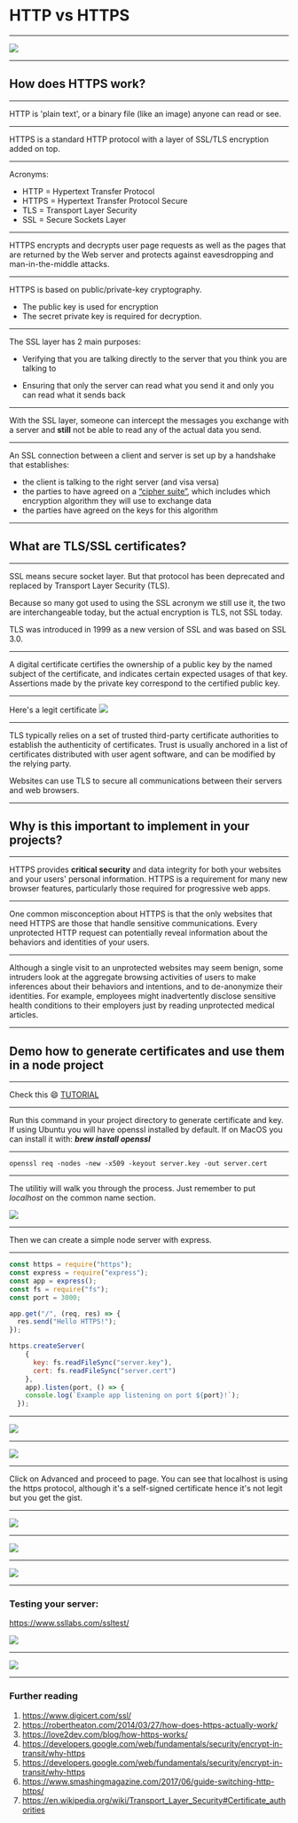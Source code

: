 # HTTP vs HTTPS

---

![](https://media.giphy.com/media/11fot0YzpQMA0g/giphy.gif)

---

## How does HTTPS work? 

---

HTTP is 'plain text', or a binary file (like an image) anyone can read or see.

---

HTTPS is a standard HTTP protocol with a layer of SSL/TLS encryption added on top.

---

Acronyms:

- HTTP = Hypertext Transfer Protocol 
- HTTPS = Hypertext Transfer Protocol Secure 
- TLS = Transport Layer Security
- SSL = Secure Sockets Layer

---

HTTPS encrypts and decrypts user page requests as well as the pages that are returned by the Web server and protects against eavesdropping and man-in-the-middle attacks. 

---

HTTPS is based on public/private-key cryptography. 

* The public key is used for encryption
* The secret private key is required for decryption.

---

The SSL layer has 2 main purposes:

* Verifying that you are talking directly to the server that you think you are talking to

* Ensuring that only the server can read what you send it and only you can read what it sends back

---

With the SSL layer, someone can intercept the messages you exchange with a server and **still** not be able to read any of the actual data you send.

---

An SSL connection between a client and server is set up by a handshake that establishes: 

* the client is talking to the right server (and visa versa)
* the parties to have agreed on a [“cipher suite”](https://en.wikipedia.org/wiki/Cipher_suite), which includes which encryption algorithm they will use to exchange data
* the parties have agreed on the keys for this algorithm

---

## What are TLS/SSL certificates?

---

SSL means secure socket layer. But that protocol has been deprecated and replaced by Transport Layer Security (TLS). 

Because so many got used to using the SSL acronym we still use it, the two are interchangeable today, but the actual encryption is TLS, not SSL today. 

TLS was introduced in 1999 as a new version of SSL and was based on SSL 3.0.

---

A digital certificate certifies the ownership of a public key by the named subject of the certificate, and indicates certain expected usages of that key. Assertions made by the private key correspond to the certified public key.

---

Here's a legit certificate
![](https://i.imgur.com/KtQF1Ks.png)

---

TLS typically relies on a set of trusted third-party certificate authorities to establish the authenticity of certificates. Trust is usually anchored in a list of certificates distributed with user agent software, and can be modified by the relying party.


 Websites can use TLS to secure all communications between their servers and web browsers. 

---

## Why is this important to implement in your projects?

---

HTTPS provides **critical security** and data integrity for both your websites and your users' personal information. HTTPS is a requirement for many new browser features, particularly those required for progressive web apps.

---

One common misconception about HTTPS is that the only websites that need HTTPS are those that handle sensitive communications. Every unprotected HTTP request can potentially reveal information about the behaviors and identities of your users. 

---

Although a single visit to an unprotected websites may seem benign, some intruders look at the aggregate browsing activities of users to make inferences about their behaviors and intentions, and to de-anonymize their identities. For example, employees might inadvertently disclose sensitive health conditions to their employers just by reading unprotected medical articles.



---

## Demo how to generate certificates and use them in a node project

---

Check this :smile: [TUTORIAL](https://flaviocopes.com/express-https-self-signed-certificate/)

---

Run this command in your project directory to generate certificate and key. If using Ubuntu you will have openssl installed by default. If on MacOS you can install it with: **_brew install openssl_**

---

```
openssl req -nodes -new -x509 -keyout server.key -out server.cert
```

---

The utilitiy will walk you through the process. Just remember to put *localhost* on the common name section.

![](https://i.imgur.com/6t1S9m5.png)

---

Then we can create a simple node server with express.

---

```javascript
const https = require("https");
const express = require("express");
const app = express();
const fs = require("fs");
const port = 3000;

app.get("/", (req, res) => {
  res.send("Hello HTTPS!");
});

https.createServer(
    {
      key: fs.readFileSync("server.key"),
      cert: fs.readFileSync("server.cert")
    },
    app).listen(port, () => {
    console.log(`Example app listening on port ${port}!`);
  });

```

---

![](https://i.imgur.com/XqVa5dh.png)

---

![](https://i.imgur.com/9HcpFId.png)

---

Click on Advanced and proceed to page. You can see that localhost is using the https protocol, although it's a self-signed certificate hence it's not legit but you get the gist.

---

![](https://i.imgur.com/5K18CxZ.png)

---

![](https://i.imgur.com/GVS52aW.png)

---

![](https://i.imgur.com/Lqow97q.png)


---

### Testing your server:

https://www.ssllabs.com/ssltest/

![](https://i.imgur.com/ksWSKFq.png)



---

![](https://media.giphy.com/media/YQitE4YNQNahy/giphy.gif)


---


### Further reading
1. https://www.digicert.com/ssl/
2. https://robertheaton.com/2014/03/27/how-does-https-actually-work/
3. https://love2dev.com/blog/how-https-works/
4. https://developers.google.com/web/fundamentals/security/encrypt-in-transit/why-https
5. https://developers.google.com/web/fundamentals/security/encrypt-in-transit/why-https
6. https://www.smashingmagazine.com/2017/06/guide-switching-http-https/
7. https://en.wikipedia.org/wiki/Transport_Layer_Security#Certificate_authorities
